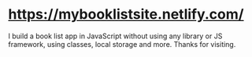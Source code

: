 # https://mybooklistsite.netlify.com/
I build a book list app in JavaScript without using any library or JS framework, using classes, local storage and more. 
Thanks for visiting.
